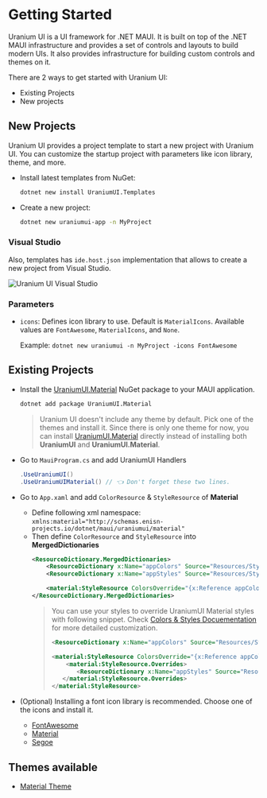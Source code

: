 # Getting Started
Uranium UI is a UI framework for .NET MAUI. It is built on top of the .NET MAUI infrastructure and provides a set of controls and layouts to build modern UIs. It also provides infrastructure for building custom controls and themes on it.

There are 2 ways to get started with Uranium UI:
- Existing Projects
- New projects

## New Projects

Uranium UI provides a project template to start a new project with Uranium UI. You can customize the startup project with parameters like icon library, theme, and more.

- Install latest templates from NuGet: 
    ```bash
    dotnet new install UraniumUI.Templates
    ```

- Create a new project: 
  ```bash
  dotnet new uraniumui-app -n MyProject
  ```

### Visual Studio
Also, templates has `ide.host.json` implementation that allows to create a new project from Visual Studio.

![Uranium UI Visual Studio](images/getting-started-visual-studio.gif)

### Parameters

- `icons`: Defines icon library to use. Default is `MaterialIcons`. Available values are `FontAwesome`, `MaterialIcons`, and `None`.

    Example: `dotnet new uraniumui -n MyProject -icons FontAwesome`

## Existing Projects
- Install the [UraniumUI.Material](https://www.nuget.org/packages/UraniumUI.Material/) NuGet package to your MAUI application.
    ```bash
    dotnet add package UraniumUI.Material
    ```

    > Uranium UI doesn't include any theme by default. Pick one of the themes and install it. Since there is only one theme for now, you can install [UraniumUI.Material](https://www.nuget.org/packages/UraniumUI.Material/) directly instead of installing both **UraniumUI** and **UraniumUI.Material**.



- Go to `MauiProgram.cs` and add UraniumUI Handlers

    ```csharp
    .UseUraniumUI()
    .UseUraniumUIMaterial() // 👈 Don't forget these two lines.
    ```


- Go to `App.xaml` and add `ColorResource` & `StyleResource` of **Material**
    - Define following xml namespace: `xmlns:material="http://schemas.enisn-projects.io/dotnet/maui/uraniumui/material"`
    - Then define `ColorResource` and `StyleResource` into **MergedDictionaries**
        ```xml
        <ResourceDictionary.MergedDictionaries>
            <ResourceDictionary x:Name="appColors" Source="Resources/Styles/Colors.xaml" />
            <ResourceDictionary x:Name="appStyles" Source="Resources/Styles/Styles.xaml" />

            <material:StyleResource ColorsOverride="{x:Reference appColors}" BasedOn="{x:Reference appStyles}" />
        </ResourceDictionary.MergedDictionaries>
        ```
        > You can use your styles to override UraniumUI Material styles with following snippet. Check [Colors & Styles Docuementation](themes/material/ColorsAndStyles.md) for more detailed customization.
        > ```xml
        > <ResourceDictionary x:Name="appColors" Source="Resources/Styles/Colors.xaml" />
        >
        > <material:StyleResource ColorsOverride="{x:Reference appColors}">
        >     <material:StyleResource.Overrides>
        >        <ResourceDictionary x:Name="appStyles" Source="Resources/Styles/Styles.xaml" />
        >    </material:StyleResource.Overrides>
        > </material:StyleResource>
        > ```


- (Optional) Installing a font icon library is recommended. Choose one of the icons and install it.
  -  [FontAwesome](theming/Icons.md#fontawesome)
  -  [Material](theming/Icons.md#material-icons)
  -  [Segoe](theming/Icons.md#segoe-fluent-icons)

## Themes available
 - [Material Theme](themes/material/Index.md)
